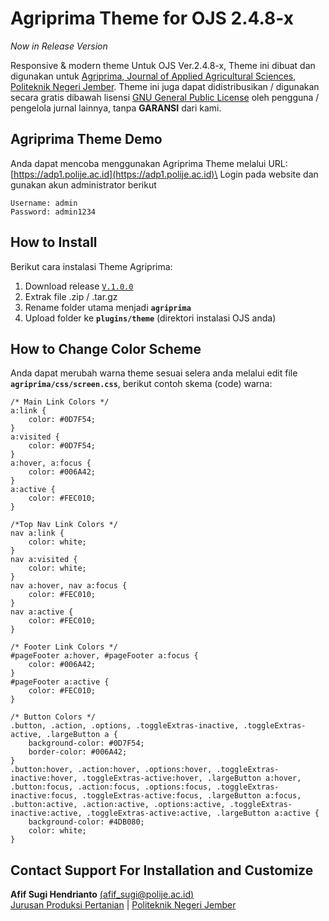 # Agriprima Theme for OJS 2.4.8-x

*Now in Release Version*

Responsive & modern theme Untuk OJS Ver.2.4.8-x, Theme ini dibuat dan digunakan untuk [Agriprima, Journal of Applied Agricultural Sciences](https://agriprima.polije.ac.id), [Politeknik Negeri Jember](https://www.polije.ac.id). Theme ini juga dapat didistribusikan / digunakan secara gratis dibawah lisensi [GNU General Public License](https://github.com/pkp/ojs/blob/master/docs/COPYING) oleh pengguna / pengelola jurnal lainnya, tanpa **GARANSI** dari kami.

## Agriprima Theme Demo
Anda dapat mencoba menggunakan Agriprima Theme melalui URL: [https://adp1.polije.ac.id](https://adp1.polije.ac.id)\
Login pada website dan gunakan akun administrator berikut
```
Username: admin
Password: admin1234
```

## How to Install

Berikut cara instalasi Theme Agriprima:
1. Download release [`V.1.0.0`](https://github.com/JPPPOLIJE/agriprima/releases/)
2. Extrak file .zip / .tar.gz 
3. Rename folder utama menjadi **`agriprima`**
4. Upload folder ke **`plugins/theme`** (direktori instalasi OJS anda)

## How to Change Color Scheme  

Anda dapat merubah warna theme sesuai selera anda melalui edit file **`agriprima/css/screen.css`**, berikut contoh skema (code) warna:

```
/* Main Link Colors */
a:link {
	color: #0D7F54;
}
a:visited {
	color: #0D7F54;
}
a:hover, a:focus {
	color: #006A42;
}
a:active {
	color: #FEC010;
}

/*Top Nav Link Colors */
nav a:link {
	color: white;
}
nav a:visited {
	color: white;
}
nav a:hover, nav a:focus { 
	color: #FEC010;
} 
nav a:active {
	color: #FEC010;
}

/* Footer Link Colors */
#pageFooter a:hover, #pageFooter a:focus {
	color: #006A42;
}
#pageFooter a:active { 
	color: #FEC010;
}

/* Button Colors */
.button, .action, .options, .toggleExtras-inactive, .toggleExtras-active, .largeButton a {
	background-color: #0D7F54;
	border-color: #006A42;
}
.button:hover, .action:hover, .options:hover, .toggleExtras-inactive:hover, .toggleExtras-active:hover, .largeButton a:hover,
.button:focus, .action:focus, .options:focus, .toggleExtras-inactive:focus, .toggleExtras-active:focus, .largeButton a:focus,
.button:active, .action:active, .options:active, .toggleExtras-inactive:active, .toggleExtras-active:active, .largeButton a:active {
	background-color: #4DB080;
	color: white;
}
```
## Contact Support For Installation and Customize

**Afif Sugi Hendrianto** [(afif_sugi@polije.ac.id)](mailto:afif_sugi@polije.ac.id)\
[Jurusan Produksi Pertanian](https://jpp.polije.ac.id) | [Politeknik Negeri Jember](https://www.polije.ac.id)

